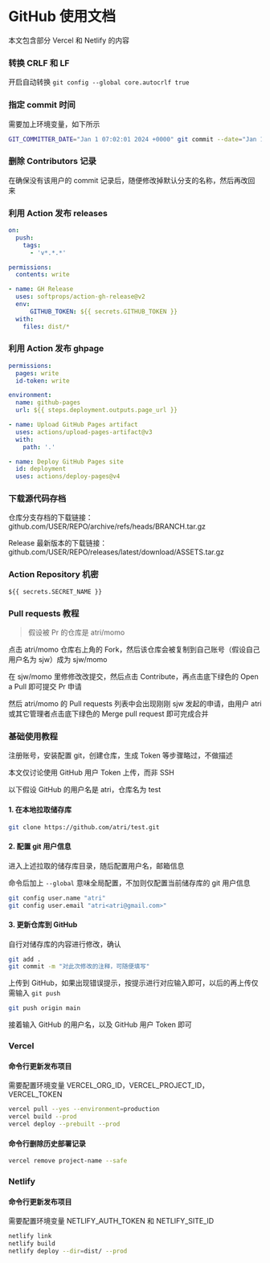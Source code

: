 # GitHub 使用文档

本文包含部分 Vercel 和 Netlify 的内容

### 转换 CRLF 和 LF

开启自动转换 `git config --global core.autocrlf true`

### 指定 commit 时间

需要加上环境变量，如下所示

```sh
GIT_COMMITTER_DATE="Jan 1 07:02:01 2024 +0000" git commit --date="Jan 1 07:02:01 2024 +0000" -m "Initial commit"
```

### 删除 Contributors 记录

在确保没有该用户的 commit 记录后，随便修改掉默认分支的名称，然后再改回来

### 利用 Action 发布 releases

```yml
on:
  push:
    tags:
      - 'v*.*.*'

permissions:
  contents: write

- name: GH Release
  uses: softprops/action-gh-release@v2
  env:
      GITHUB_TOKEN: ${{ secrets.GITHUB_TOKEN }}
  with:
    files: dist/*
```

### 利用 Action 发布 ghpage

```yml
permissions:
  pages: write
  id-token: write

environment:
  name: github-pages
  url: ${{ steps.deployment.outputs.page_url }}

- name: Upload GitHub Pages artifact
  uses: actions/upload-pages-artifact@v3
  with:
    path: '.'

- name: Deploy GitHub Pages site
  id: deployment
  uses: actions/deploy-pages@v4
```

### 下载源代码存档

仓库分支存档的下载链接：github.com/USER/REPO/archive/refs/heads/BRANCH.tar.gz

Release 最新版本的下载链接：github.com/USER/REPO/releases/latest/download/ASSETS.tar.gz

### Action Repository 机密

```
${{ secrets.SECRET_NAME }}
```

### Pull requests 教程

> 假设被 Pr 的仓库是 atri/momo

点击 atri/momo 仓库右上角的 Fork，然后该仓库会被复制到自己账号（假设自己用户名为 sjw）成为 sjw/momo

在 sjw/momo 里修修改改提交，然后点击 Contribute，再点击底下绿色的 Open a Pull 即可提交 Pr 申请

然后 atri/momo 的 Pull requests 列表中会出现刚刚 sjw 发起的申请，由用户 atri 或其它管理者点击底下绿色的 Merge pull request 即可完成合并

### 基础使用教程

注册账号，安装配置 git，创建仓库，生成 Token 等步骤略过，不做描述

本文仅讨论使用 GitHub 用户 Token 上传，而非 SSH

以下假设 GitHub 的用户名是 atri，仓库名为 test

#### 1. 在本地拉取储存库

```sh
git clone https://github.com/atri/test.git
```

#### 2. 配置 git 用户信息

进入上述拉取的储存库目录，随后配置用户名，邮箱信息

命令后加上 `--global` 意味全局配置，不加则仅配置当前储存库的 git 用户信息

```sh
git config user.name "atri"
git config user.email "atri<atri@gmail.com>"
```

#### 3. 更新仓库到 GitHub

自行对储存库的内容进行修改，确认

```sh
git add .
git commit -m "对此次修改的注释，可随便填写"
```

上传到 GitHub，如果出现错误提示，按提示进行对应输入即可，以后的再上传仅需输入 `git push`

```sh
git push origin main
```

接着输入 GitHub 的用户名，以及 GitHub 用户 Token 即可

### Vercel

#### 命令行更新发布项目

需要配置环境变量 VERCEL_ORG_ID，VERCEL_PROJECT_ID，VERCEL_TOKEN

```sh
vercel pull --yes --environment=production
vercel build --prod
vercel deploy --prebuilt --prod
```

#### 命令行删除历史部署记录

```sh
vercel remove project-name --safe
```

### Netlify

#### 命令行更新发布项目

需要配置环境变量 NETLIFY_AUTH_TOKEN 和 NETLIFY_SITE_ID

```sh
netlify link
netlify build
netlify deploy --dir=dist/ --prod
```
